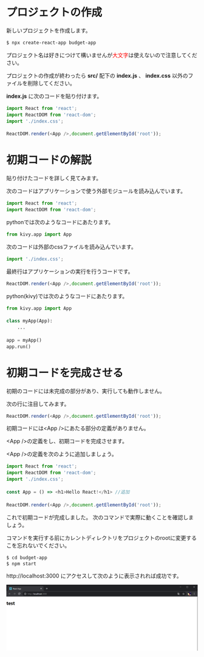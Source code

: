 # プロジェクトの作成
新しいプロジェクトを作成します。
```bash
$ npx create-react-app budget-app
```
プロジェクト名は好きにつけて構いませんが<font color="red">大文字</font>は使えないので注意してください。

プロジェクトの作成が終わったら __src/__ 配下の __index.js__ 、 __index.css__ 以外のファイルを削除してください。

__index.js__ に次のコードを貼り付けます。

```javascript
import React from 'react';
import ReactDOM from 'react-dom';
import './index.css';

ReactDOM.render(<App />,document.getElementById('root'));
```

# 初期コードの解説
貼り付けたコードを詳しく見てみます。

次のコードはアプリケーションで使う外部モジュールを読み込んでいます。

```javascript
import React from 'react';
import ReactDOM from 'react-dom';
```

pythonでは次のようなコードにあたります。
```python
from kivy.app import App
```

次のコードは外部のcssファイルを読み込んでいます。
```javascript
import './index.css';
```

最終行はアプリケーションの実行を行うコードです。
```javascript
ReactDOM.render(<App />,document.getElementById('root'));
```

python(kivy)では次のようなコードにあたります。
```python
from kivy.app import App

class myApp(App):
    ...

app = myApp()
app.run()
```

# 初期コードを完成させる
初期のコードには未完成の部分があり、実行しても動作しません。

次の行に注目してみます。
```js
ReactDOM.render(<App />,document.getElementById('root'));
```

初期コードには\<App />にあたる部分の定義がありません。

\<App />の定義をし、初期コードを完成させます。

\<App />の定義を次のように追加しましょう。
```js
import React from 'react';
import ReactDOM from 'react-dom';
import './index.css';

const App = () => <h1>Hello React!</h1> //追加

ReactDOM.render(<App />,document.getElementById('root'));
```

これで初期コードが完成しました。
次のコマンドで実際に動くことを確認しましょう。

コマンドを実行する前にカレントディレクトリをプロジェクトのrootに変更するこを忘れないでください。
```
$ cd budget-app
$ npm start
```

http://localhost:3000 にアクセスして次のように表示されれば成功です。

![](images/fig1.png)
